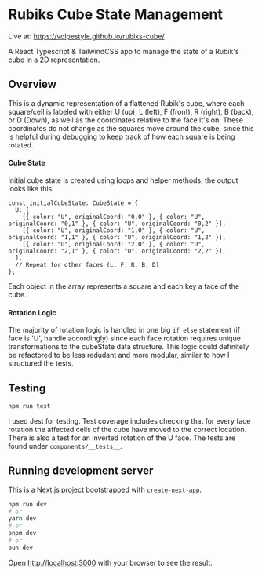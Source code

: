 # Rubiks Cube State Management

Live at: https://volpestyle.github.io/rubiks-cube/

A React Typescript & TailwindCSS app to manage the state of a Rubik's cube in a 2D representation.

## Overview

This is a dynamic representation of a flattened Rubik's cube, where each square/cell is labeled with either U (up), L (left), F (front), R (right), B (back), or D (Down), as well as the coordinates relative to the face it's on. These coordinates do not change as the squares move around the cube, since this is helpful during debugging to keep track of how each square is being rotated.

#### Cube State

Initial cube state is created using loops and helper methods, the output looks like this:

```
const initialCubeState: CubeState = {
  U: [
    [{ color: "U", originalCoord: "0,0" }, { color: "U", originalCoord: "0,1" }, { color: "U", originalCoord: "0,2" }],
    [{ color: "U", originalCoord: "1,0" }, { color: "U", originalCoord: "1,1" }, { color: "U", originalCoord: "1,2" }],
    [{ color: "U", originalCoord: "2,0" }, { color: "U", originalCoord: "2,1" }, { color: "U", originalCoord: "2,2" }],
  ],
  // Repeat for other faces (L, F, R, B, D)
};
```

Each object in the array represents a square and each key a face of the cube.

#### Rotation Logic

The majority of rotation logic is handled in one big `if else` statement (if face is 'U', handle accordingly) since each face rotation requires unique transformations to the cubeState data structure. This logic could definitely be refactored to be less redudant and more modular, similar to how I structured the tests.

## Testing

```bash
npm run test
```

I used Jest for testing. Test coverage includes checking that for every face rotation the affected cells of the cube have moved to the correct location. There is also a test for an inverted rotation of the U face.
The tests are found under `components/__tests__`.

## Running development server

This is a [Next.js](https://nextjs.org/) project bootstrapped with [`create-next-app`](https://github.com/vercel/next.js/tree/canary/packages/create-next-app).

```bash
npm run dev
# or
yarn dev
# or
pnpm dev
# or
bun dev
```

Open [http://localhost:3000](http://localhost:3000) with your browser to see the result.

